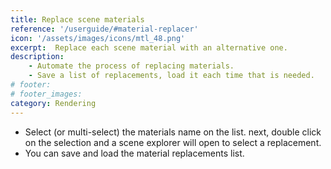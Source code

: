 ```yaml
---
title: Replace scene materials
reference: '/userguide/#material-replacer'
icon: '/assets/images/icons/mtl_48.png'
excerpt:  Replace each scene material with an alternative one.
description:
    - Automate the process of replacing materials.
    - Save a list of replacements, load it each time that is needed.
# footer:
# footer_images:
category: Rendering
---
```


* Select (or multi-select) the materials name on the list. next, double click on the selection and a scene explorer will open to select a replacement.
* You can save and load the material replacements list.
